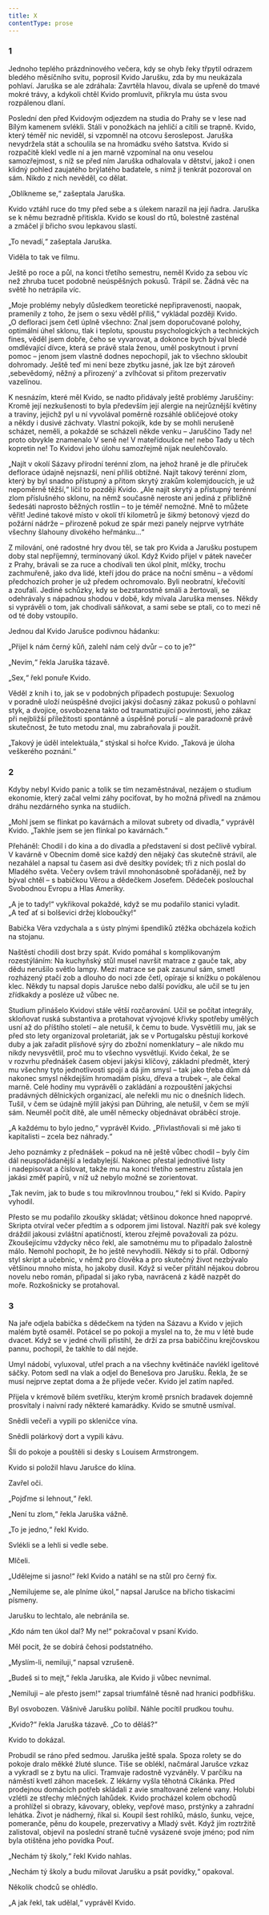 ```yaml
---
title: X
contentType: prose
---
```


### 1

Jednoho teplého prázdninového večera, kdy se ohyb řeky třpytil odrazem bledého měsíčního svitu, poprosil Kvido Jarušku, zda by mu neukázala pohlaví. Jaruška se ale zdráhala: Zavrtěla hlavou, dívala se upřeně do tmavé mokré trávy, a kdykoli chtěl Kvido promluvit, přikryla mu ústa svou rozpálenou dlaní.

Poslední den před Kvidovým odjezdem na studia do Prahy se v lese nad Bílým kamenem svlékli. Stáli v ponožkách na jehličí a cítili se trapně. Kvido, který téměř nic neviděl, si vzpomněl na otcovu šeroslepost. Jaruška nevydržela stát a schoulila se na hromádku svého šatstva. Kvido si rozpačitě klekl vedle ní a jen marně vzpomínal na onu veselou samozřejmost, s níž se před ním Jaruška odhalovala v dětství, jakož i onen klidný pohled zaujatého brýlatého badatele, s nímž ji tenkrát pozoroval on sám. Nikdo z nich nevěděl, co dělat.

„Oblíkneme se,“ zašeptala Jaruška.

Kvido vztáhl ruce do tmy před sebe a s úlekem narazil na její ňadra. Jaruška se k němu bezradně přitiskla. Kvido se kousl do rtů, bolestně zasténal a zmáčel jí břicho svou lepkavou slastí.

„To nevadí,“ zašeptala Jaruška.

Viděla to tak ve filmu.

Ještě po roce a půl, na konci třetího semestru, neměl Kvido za sebou víc než zhruba tucet podobně neúspěšných pokusů. Trápil se. Žádná věc na světě ho netrápila víc.

„Moje problémy nebyly důsledkem teoretické nepřipravenosti, naopak, pramenily z toho, že jsem o sexu věděl příliš,“ vykládal později Kvido. „O defloraci jsem četl úplně všechno: Znal jsem doporučované polohy, optimální úhel sklonu, tlak i teplotu, spoustu psychologických a technických fines, věděl jsem dobře, čeho se vyvarovat, a dokonce bych býval bledé omdlévající dívce, která se právě stala ženou, uměl poskytnout i první pomoc – jenom jsem vlastně dodnes nepochopil, jak to všechno skloubit dohromady. Ještě teď mi není beze zbytku jasné, jak lze být zároveň ‚sebevědomý, něžný a přirozený‘ a zvlhčovat si přitom prezervativ vazelínou.

K nesnázím, které měl Kvido, se nadto přidávaly ještě problémy Jaruščiny: Kromě její nezkušenosti to byla především její alergie na nejrůznější květiny a traviny, jejichž pyl u ní vyvolával poměrně rozsáhlé obličejové otoky a někdy i dusivé záchvaty. Vlastní pokojík, kde by se mohli nerušeně scházet, neměli, a pokaždé se scházeli někde venku – Jaruščino Tady ne! proto obvykle znamenalo V seně ne! V mateřídoušce ne! nebo Tady u těch kopretin ne! To Kvidovi jeho úlohu samozřejmě nijak neulehčovalo.

„Najít v okolí Sázavy přírodní terénní zlom, na jehož hraně je dle příruček deflorace údajně nejsnazší, není příliš obtížné. Najít takový terénní zlom, který by byl snadno přístupný a přitom skrytý zrakům kolemjdoucích, je už nepoměrně těžší,“ líčil to později Kvido. „Ale najít skrytý a přístupný terénní zlom příslušného sklonu, na němž současně neroste ani jediná z přibližně šedesáti naprosto běžných rostlin – to je téměř nemožné. Mně to můžete věřit! Jediné takové místo v okolí tří kilometrů je šikmý betonový vjezd do požární nádrže – přirozeně pokud ze spár mezi panely nejprve vytrháte všechny šlahouny divokého heřmánku…“

Z milování, oné radostné hry dvou těl, se tak pro Kvida a Jarušku postupem doby stal nepříjemný, termínovaný úkol. Když Kvido přijel v pátek navečer z Prahy, brávali se za ruce a chodívali ten úkol plnit, mlčky, trochu zachmuřeně, jako dva lidé, kteří jdou do práce na noční směnu – a vědomí předchozích proher je už předem ochromovalo. Byli neobratní, křečovití a zoufalí. Jediné schůzky, kdy se bezstarostně smáli a žertovali, se odehrávaly s nápadnou shodou v době, kdy mívala Jaruška menses. Někdy si vyprávěli o tom, jak chodívali sáňkovat, a sami sebe se ptali, co to mezi ně od té doby vstoupilo.

Jednou dal Kvido Jarušce podivnou hádanku:

„Přijel k nám černý kůň, zalehl nám celý dvůr – co to je?“

„Nevím,“ řekla Jaruška tázavě.

„Sex,“ řekl ponuře Kvido.

Věděl z knih i to, jak se v podobných případech postupuje: Sexuolog v poradně uloží neúspěšné dvojici jakýsi dočasný zákaz pokusů o pohlavní styk, a dvojice, osvobozena takto od traumatizující povinnosti, jeho zákaz při nejbližší příležitosti spontánně a úspěšně poruší – ale paradoxně právě skutečnost, že tuto metodu znal, mu zabraňovala ji použít.

„Takový je úděl intelektuála,“ stýskal si hořce Kvido. „Taková je úloha veškerého poznání.“

### 2

Kdyby nebyl Kvido panic a tolik se tím nezaměstnával, nezájem o studium ekonomie, který začal velmi záhy pociťovat, by ho možná přivedl na známou dráhu nezdárného synka na studiích.

„Mohl jsem se flinkat po kavárnách a milovat subrety od divadla,“ vyprávěl Kvido. „Takhle jsem se jen flinkal po kavárnách.“

Přeháněl: Chodil i do kina a do divadla a představení si dost pečlivě vybíral. V kavárně v Obecním domě sice každý den nějaký čas skutečně strávil, ale nezahálel a napsal tu časem asi dvě desítky povídek; tři z nich poslal do Mladého světa. Večery ovšem trávil mnohonásobně spořádaněji, než by býval chtěl – s babičkou Věrou a dědečkem Josefem. Dědeček poslouchal Svobodnou Evropu a Hlas Ameriky.

„A je to tady!“ vykřikoval pokaždé, když se mu podařilo stanici vyladit. „A teď ať si bolševici držej kloboučky!“

Babička Věra vzdychala a s ústy plnými špendlíků ztěžka obcházela kožich na stojanu.

Naštěstí chodili dost brzy spát. Kvido pomáhal s komplikovaným rozestýláním: Na kuchyňský stůl musel navršit matrace z gauče tak, aby dědu nerušilo světlo lampy. Mezi matrace se pak zasunul sám, smetl rozházený ptačí zob a dlouho do noci zde četl, opíraje si knížku o pokálenou klec. Někdy tu napsal dopis Jarušce nebo další povídku, ale učil se tu jen zřídkakdy a posléze už vůbec ne.

Studium přinášelo Kvidovi stále větší rozčarování. Učil se počítat integrály, skloňovat ruská substantiva a protahovat vývojové křivky spotřeby umělých usní až do příštího století – ale netušil, k čemu to bude. Vysvětlili mu, jak se před sto lety organizoval proletariát, jak se v Portugalsku pěstují korkové duby a jak zařadit plísňové sýry do zbožní nomenklatury – ale nikdo mu nikdy nevysvětlil, proč mu to všechno vysvětlují. Kvido čekal, že se v rozvrhu přednášek časem objeví jakýsi klíčový, základní předmět, který mu všechny tyto jednotlivosti spojí a dá jim smysl – tak jako třeba dům dá nakonec smysl někdejším hromadám písku, dřeva a trubek –, ale čekal marně. Celé hodiny mu vyprávěli o zakládání a rozpouštění jakýchsi pradávných dělnických organizací, ale neřekli mu nic o dnešních lidech. Tušil, v čem se údajně mýlil jakýsi pan Dühring, ale netušil, v čem se mýlí sám. Neuměl počít dítě, ale uměl německy objednávat obráběcí stroje.

„A každému to bylo jedno,“ vyprávěl Kvido. „Přivlastňovali si mě jako ti kapitalisti – zcela bez náhrady.“

Jeho poznámky z přednášek – pokud na ně ještě vůbec chodil – byly čím dál neuspořádanější a ledabylejší. Nakonec přestal jednotlivé listy i nadepisovat a číslovat, takže mu na konci třetího semestru zůstala jen jakási změť papírů, v níž už nebylo možné se zorientovat.

„Tak nevím, jak to bude s tou mikrovlnnou troubou,“ řekl si Kvido. Papíry vyhodil.

Přesto se mu podařilo zkoušky skládat; většinou dokonce hned napoprvé. Skripta otvíral večer předtím a s odporem jimi listoval. Nazítří pak své kolegy dráždil jakousi zvláštní apatičností, kterou zřejmě považovali za pózu. Zkoušejícímu vždycky něco řekl, ale samotnému mu to připadalo žalostně málo. Nemohl pochopit, že ho ještě nevyhodili. Někdy si to přál. Odborný styl skript a učebnic, v němž pro člověka a pro skutečný život nezbývalo většinou mnoho místa, ho jakoby dusil. Když si večer přitáhl nějakou dobrou novelu nebo román, připadal si jako ryba, navrácená z kádě nazpět do moře. Rozkošnicky se protahoval.

### 3

Na jaře odjela babička s dědečkem na týden na Sázavu a Kvido v jejich malém bytě osaměl. Potácel se po pokoji a myslel na to, že mu v létě bude dvacet. Když se v jedné chvíli přistihl, že drží za prsa babiččinu krejčovskou pannu, pochopil, že takhle to dál nejde.

Umyl nádobí, vyluxoval, utřel prach a na všechny květináče navlékl igelitové sáčky. Potom sedl na vlak a odjel do Benešova pro Jarušku. Řekla, že se musí nejprve zeptat doma a že přijede večer. Kvido jel zatím napřed.

Přijela v krémově bílém svetříku, kterým kromě prsních bradavek dojemně prosvítaly i naivní rady některé kamarádky. Kvido se smutně usmíval.

Snědli večeři a vypili po skleničce vína.

Snědli polárkový dort a vypili kávu.

Šli do pokoje a pouštěli si desky s Louisem Armstrongem.

Kvido si položil hlavu Jarušce do klína.

Zavřel oči.

„Pojďme si lehnout,“ řekl.

„Není tu zlom,“ řekla Jaruška vážně.

„To je jedno,“ řekl Kvido.

Svlékli se a lehli si vedle sebe.

Mlčeli.

„Udělejme si jasno!“ řekl Kvido a natáhl se na stůl pro černý fix.

„Nemilujeme se, ale plníme úkol,“ napsal Jarušce na břicho tiskacími písmeny.

Jarušku to lechtalo, ale nebránila se.

„Kdo nám ten úkol dal? My ne!“ pokračoval v psaní Kvido.

Měl pocit, že se dobírá čehosi podstatného.

„Myslím-li, nemiluji,“ napsal vzrušeně.

„Budeš si to mejt,“ řekla Jaruška, ale Kvido ji vůbec nevnímal.

„Nemiluji – ale přesto jsem!“ zapsal triumfálně těsně nad hranici podbřišku.

Byl osvobozen. Vášnivě Jarušku políbil. Náhle pocítil prudkou touhu.

„Kvido?“ řekla Jaruška tázavě. „Co to děláš?“

Kvido to dokázal.

Probudil se ráno před sedmou. Jaruška ještě spala. Spoza rolety se do pokoje dralo měkké žluté slunce. Tiše se oblékl, načmáral Jarušce vzkaz a vykradl se z bytu na ulici. Tramvaje radostně vyzváněly. V parčíku na náměstí kvetl záhon macešek. Z lékárny vyšla těhotná Cikánka. Před prodejnou domácích potřeb skládali z avie smaltované zelené vany. Holubi vzlétli ze střechy mléčných lahůdek. Kvido procházel kolem obchodů a prohlížel si obrazy, kávovary, obleky, vepřové maso, prstýnky a zahradní lehátka. Život je nádherný, říkal si. Koupil šest rohlíků, máslo, šunku, vejce, pomeranče, pěnu do koupele, prezervativy a Mladý svět. Když jím roztržitě zalistoval, objevil na poslední straně tučně vysázené svoje jméno; pod ním byla otištěna jeho povídka Pouť.

„Nechám tý školy,“ řekl Kvido nahlas.

„Nechám tý školy a budu milovat Jarušku a psát povídky,“ opakoval.

Několik chodců se ohlédlo.

„A jak řekl, tak udělal,“ vyprávěl Kvido.
